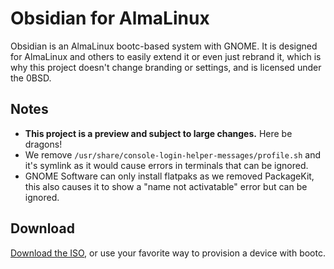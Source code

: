 # Obsidian for AlmaLinux

Obsidian is an AlmaLinux bootc-based system with GNOME. It is designed for AlmaLinux and others to easily extend it or even just rebrand it, which is why this project doesn't change branding or settings, and is licensed under the 0BSD.

## Notes

- **This project is a preview and subject to large changes.** Here be dragons!
- We remove `/usr/share/console-login-helper-messages/profile.sh` and it's symlink as it would cause errors in terminals that can be ignored.
- GNOME Software can only install flatpaks as we removed PackageKit, this also causes it to show a "name not activatable" error but can be ignored.

## Download

[Download the ISO](https://github.com/charles8191/obsidian/releases/latest), or use your favorite way to provision a device with bootc.
